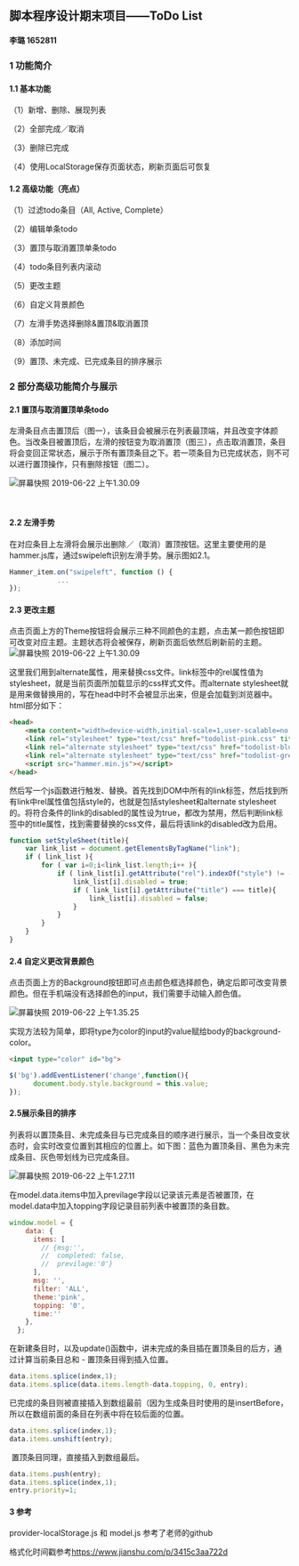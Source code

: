 ## 脚本程序设计期末项目——ToDo List

#### 李璐 1652811



### 1 功能简介

#### 1.1 基本功能

（1）新增、删除、展现列表

（2）全部完成／取消

（3）删除已完成

（4）使用LocalStorage保存页面状态，刷新页面后可恢复

#### 1.2 高级功能（亮点）

（1）过滤todo条目（All, Active, Complete）

（2）编辑单条todo

（3）置顶与取消置顶单条todo

（4）todo条目列表内滚动

（5）更改主题

（6）自定义背景颜色

（7）左滑手势选择删除&置顶&取消置顶

（8）添加时间

（9）置顶、未完成、已完成条目的排序展示



### 2 部分高级功能简介与展示

#### 2.1 置顶与取消置顶单条todo

​	左滑条目点击置顶后（图一），该条目会被展示在列表最顶端，并且改变字体颜色。当改条目被置顶后，左滑的按钮变为取消置顶（图三），点击取消置顶，条目将会变回正常状态，展示于所有置顶条目之下。若一项条目为已完成状态，则不可以进行置顶操作，只有删除按钮（图二）。

![屏幕快照 2019-06-22 上午1.30.09](https://github.com/lululu016/Web-Programming/raw/master/assets/%E5%B1%8F%E5%B9%95%E5%BF%AB%E7%85%A7%202019-06-22%20%E4%B8%8A%E5%8D%881.30.09.png)

​	

#### 2.2 左滑手势

​	在对应条目上左滑将会展示出删除／（取消）置顶按钮。这里主要使用的是hammer.js库，通过swipeleft识别左滑手势。展示图如2.1。

```js
Hammer_item.on("swipeleft", function () {
            ...
});
```



#### 2.3 更改主题

​	点击页面上方的Theme按钮将会展示三种不同颜色的主题，点击某一颜色按钮即可改变对应主题。主题状态将会被保存，刷新页面后依然后刷新前的主题。![屏幕快照 2019-06-22 上午1.30.09](https://github.com/lululu016/Web-Programming/raw/master/assets/%E5%B1%8F%E5%B9%95%E5%BF%AB%E7%85%A7%202019-06-22%20%E4%B8%8A%E5%8D%881.17.19.png)

​	这里我们用到alternate属性，用来替换css文件。link标签中的rel属性值为stylesheet，就是当前页面所加载显示的css样式文件。而alternate stylesheet就是用来做替换用的，写在head中时不会被显示出来，但是会加载到浏览器中。html部分如下：

```html
<head>
    <meta content="width=device-width,initial-scale=1,user-scalable=no,maximum-scale=1" name="viewport"/>
    <link rel="stylesheet" type="text/css" href="todolist-pink.css" title="pink">
    <link rel="alternate stylesheet" type="text/css" href="todolist-blue.css" title="blue">
    <link rel="alternate stylesheet" type="text/css" href="todolist-green.css" title="green">
    <script src="hammer.min.js"></script>
</head>
```

​	然后写一个js函数进行触发、替换。首先找到DOM中所有的link标签，然后找到所有link中rel属性值包括style的，也就是包括stylesheet和alternate stylesheet的。将符合条件的link的disabled的属性设为true，都改为禁用，然后判断link标签中的title属性，找到需要替换的css文件，最后将该link的disabled改为启用。

```js
function setStyleSheet(title){  
    var link_list = document.getElementsByTagName("link");
    if ( link_list ){
        for ( var i=0;i<link_list.length;i++ ){
            if ( link_list[i].getAttribute("rel").indexOf("style") != -1 ){
                link_list[i].disabled = true;
                if ( link_list[i].getAttribute("title") === title){
                    link_list[i].disabled = false;
                }
            }
        }
    }
}
```



#### 2.4 自定义更改背景颜色

​	点击页面上方的Background按钮即可点击颜色框选择颜色，确定后即可改变背景颜色。但在手机端没有选择颜色的input，我们需要手动输入颜色值。

![屏幕快照 2019-06-22 上午1.35.25](https://github.com/lululu016/Web-Programming/raw/master/assets/%E5%B1%8F%E5%B9%95%E5%BF%AB%E7%85%A7%202019-06-22%20%E4%B8%8A%E5%8D%881.35.25.png)

​	实现方法较为简单，即将type为color的input的value赋给body的background-color。

```html
<input type="color" id="bg">
```

```js
$('bg').addEventListener('change',function(){
      document.body.style.background = this.value;
});           
```



#### 2.5展示条目的排序

​	列表将以置顶条目、未完成条目与已完成条目的顺序进行展示，当一个条目改变状态时，会实时改变位置到其相应的位置上。如下图：蓝色为置顶条目、黑色为未完成条目、灰色带划线为已完成条目。

![屏幕快照 2019-06-22 上午1.27.11](https://github.com/lululu016/Web-Programming/raw/master/assets/%E5%B1%8F%E5%B9%95%E5%BF%AB%E7%85%A7%202019-06-22%20%E4%B8%8A%E5%8D%881.27.11.png)

​	在model.data.items中加入previlage字段以记录该元素是否被置顶，在model.data中加入topping字段记录目前列表中被置顶的条目数。

```js
window.model = {
    data: {
      items: [
        // {msg:'', 
        //  completed: false,
        //  previlage:'0'}
      ],
      msg: '',
      filter: 'ALL',
      theme:'pink',
      topping: '0',
      time:''
    },
  };
```

​	在新建条目时，以及update()函数中，讲未完成的条目插在置顶条目的后方，通过计算当前条目总和 - 置顶条目得到插入位置。

```js
data.items.splice(index,1);
data.items.splice(data.items.length-data.topping, 0, entry);
```

​	已完成的条目则被直接插入到数组最前（因为生成条目时使用的是insertBefore，所以在数组前面的条目在列表中将在较后面的位置。

```javascript
data.items.splice(index,1);
data.items.unshift(entry);
```

​	置顶条目同理，直接插入到数组最后。

```js
data.items.push(entry);
data.items.splice(index,1);
entry.priority=1;
```



#### 3 参考

provider-localStorage.js 和 model.js 参考了老师的github

格式化时间戳参考<https://www.jianshu.com/p/3415c3aa722d>